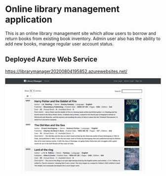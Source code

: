 # Online library management application

This is an online library management site which allow users to borrow and return books from existing book inventory. Admin user also has the ability to add new books, manage regular user account status.

## Deployed Azure Web Service
https://librarymanager20200804195852.azurewebsites.net/

<img src="imgs/LibraryManager.jpeg" width=800>
